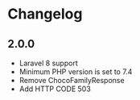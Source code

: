# Changelog

## 2.0.0
 - Laravel 8 support
 - Minimum PHP version is set to 7.4
 - Remove ChocoFamilyResponse
 - Add HTTP CODE 503
